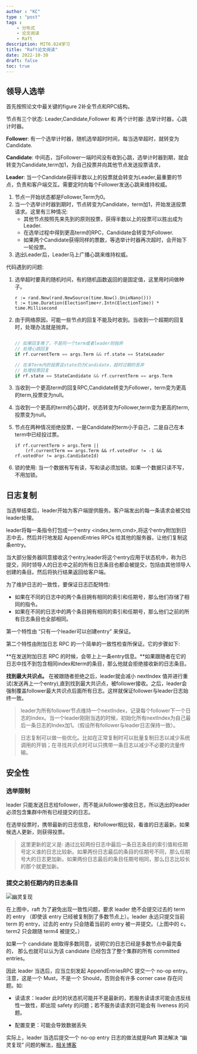 ```yaml
---
author : "KC"
type : "post"
tags :
    - 分布式
    - 论文阅读
    - Raft
description: MIT6.824学习 
title: "Raft论文阅读"
date: 2022-10-30
draft: false
toc: true
---
```



## 领导人选举

首先按照论文中最关键的figure 2补全节点和RPC结构。

节点有三个状态: Leader,Candidate,Follower 和 两个计时器: 选举计时器，心跳计时器。

**Follower**: 有一个选举计时器，随机选举超时时间，每当选举超时，就转变为Candidate.

**Candidate**: 中间态，当Follower一端时间没有收到心跳，选举计时器到期，就会转变为Candidate,term加1，为自己投票并向其他节点发送投票请求，

**Leader**: 当一个Candidate获得半数以上的投票就会转变为Leader,最重要的节点，负责和客户端交互。需要定时向每个Follower发送心跳来维持权威。


1. 节点一开始状态都是Follower,Term为0。
2. 当一个选举计时器到期时，节点转变为Candidate，term加1，开始发送投票请求。这里有三种情况:
	- 其他节点按照先来先到的原则投票，获得半数以上的投票可以胜出成为Leader.
	- 在选举过程中得到更高term的RPC，Candidate会转变为Follower.
	- 如果两个Candidate获得同样的票数，等选举计时器再次超时，会开始下一轮投票。
3. 选出Leader后，Leader马上广播心跳来维持权威。
  
代码遇到的问题: 

1. 选举超时要真的随机时间，有的随机函数返回的是固定值，这里用时间做种子。
	```golang
	r := rand.New(rand.NewSource(time.Now().UnixNano()))
	t := time.Duration(ElectionTime+r.Intn(ElectionTime)) * time.Millisecond
	```
2. 由于网络原因，可能一些节点的回复不能及时收到。当收到一个超期的回复时，处理办法就是抛弃。

	```go

	// 如果回复晚了，不是同一个term或者leader则抛弃
	// 处理心跳回复
	if rf.currentTerm == args.Term && rf.state == StateLeader 

	// 在本Term内的投票且state仍为Candidate，超时过期的丢弃
	// 处理投票回复
	if rf.state == StateCandidate && rf.currentTerm == args.Term 

	```

3. 当收到一个更高term的回复RPC,Candidate转变为Follower，term变为更高的term,投票变为null。
4. 当收到一个更高的term的心跳时，状态转变为Follower,term变为更高的term,投票变为null。
5. 节点在两种情况拒绝投票，一是Candidate的term小于自己，二是自己在本term中已经投过票。
	```golang
	if rf.currentTerm > args.Term ||
		(rf.currentTerm == args.Term && rf.votedFor != -1 && rf.votedFor != args.CandidateId) 
	```
6. 锁的使用: 当一个数据有写有读，写和读必须加锁。如果一个数据只读不写，不用加锁。
 
## 日志复制

当选举结束后，leader开始为客户端提供服务。客户端发出的每一条请求会被交给leader处理。

leader将每一条指令打包成一个entry <index,term,cmd>,将这个entry附加到日志中去，然后并行地发起 AppendEntries  RPCs 给其他的服务器，让他们复制这条entry。

当大部分服务器同意接收这个entry,leader将这个entry应用于状态机中，称为已提交，同时领导人的日志中之前的所有日志条目也都会被提交，包括由其他领导人创建的条目。然后将执行结果返回给客户端。

为了维护日志的一致性，要保证日志匹配特性:
- 如果在不同的日志中的两个条目拥有相同的索引和任期号，那么他们存储了相同的指令。
- 如果在不同的日志中的两个条目拥有相同的索引和任期号，那么他们之前的所有日志条目也全部相同。

第一个特性由 “只有一个leader可以创建entry” 来保证。

第二个特性由附加日志 RPC 的一个简单的一致性检查所保证。它的步骤如下:

**在发送附加日志 RPC 的时候，会带上上一条entry信息。**如果跟随者在它的日志中找不到包含相同index和term的条目，那么他就会拒绝接收新的日志条目。

**找到最大共识点。** 在被跟随者拒绝之后，leader就会减小 nextIndex 值并进行重试(发送再上一个entry),直到找到最大共识点，被follower接收。之后，leader会强制覆盖follower最大共识点后面所有日志。这样就保证follower与leader日志始终一致。

> leader为所有follower节点维持一个nextIndex，记录每个follower下一个日志的index。当一个leader刚刚当选的时候，初始化所有nextIndex为自己最后一条日志的Index加1。（假设所有follower与leader日志保持一致）。

> 日志复制可以做一些优化。比如在正常复制时可以批量复制日志以减少系统调用的开销；在寻找共识点时可以只携带一条日志以减少不必要的流量传输。

## 安全性
### 选举限制

leader 只能发送日志给follower，而不能从follower接收日志，所以选出的leader必须包含集群中所有已经提交的日志。

在选举投票时，携带最新的日志信息，和follower相比较，看谁的日志最新。如果候选人更新，则获得投票。

> 这里更新的定义是: 通过比较两份日志中最后一条日志条目的索引值和任期号定义谁的日志比较新。如果两份日志最后的条目的任期号不同，那么任期号大的日志更加新。如果两份日志最后的条目任期号相同，那么日志比较长的那个就更加新。

### 提交之前任期内的日志条目

![幽灵复现](http://tva1.sinaimg.cn/large/008upJWily1h7oklyiaigj30ue0vaww7.jpg)

在上图中，raft 为了避免出现一致性问题，要求 leader 绝不会提交过去的 term 的 entry （即使该 entry 已经被复制到了多数节点上）。leader 永远只提交当前 term 的 entry，过去的 entry 只会随着当前的 entry 被一并提交。（上图中的 c，term2 只会跟随 term4 被提交。）

如果一个 candidate 能取得多数同意，说明它的日志已经是多数节点中最完备的， 那么也就可以认为该 candidate 已经包含了整个集群的所有 committed entries。

因此 leader 当选后，应当立刻发起 AppendEntriesRPC 提交一个 no-op entry。注意，这是一个 Must，不是一个 Should，否则会有许多 corner case 存在问题。如:

- 读请求：leader 此时的状态机可能并不是最新的，若服务读请求可能会违反线性一致性，即出现 safety 的问题；若不服务读请求则可能会有 liveness 的问题。

- 配置变更：可能会导致数据丢失

实际上，leader 当选后提交一个 no-op entry 日志的做法就是Raft 算法解决 “幽灵复现” 问题的解法，[相关博客](https://mp.weixin.qq.com/s/jzx05Q781ytMXrZ2wrm2Vg)


